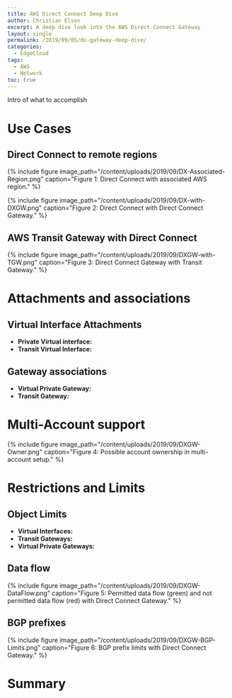```yaml
---
title: AWS Direct Connect Deep Dive
author: Christian Elsen
excerpt: A deep dive look into the AWS Direct Connect Gateway
layout: single
permalink: /2019/09/05/dx-gateway-deep-dive/
categories:
  - EdgeCloud
tags:
  - AWS
  - Network
toc: true
---
```


Intro of what to accomplish

# Use Cases

## Direct Connect to remote regions

{% include figure image_path="/content/uploads/2019/09/DX-Associated-Region.png" caption="Figure 1: Direct Connect with associated AWS region." %}

{% include figure image_path="/content/uploads/2019/09/DX-with-DXGW.png" caption="Figure 2: Direct Connect with Direct Connect Gateway." %}

## AWS Transit Gateway with Direct Connect

{% include figure image_path="/content/uploads/2019/09/DXGW-with-TGW.png" caption="Figure 3: Direct Connect Gateway with Transit Gateway." %}

# Attachments and associations

## Virtual Interface Attachments

* **Private Virtual interface:**
* **Transit Virtual Interface:**

## Gateway associations

* **Virtual Private Gateway:**
* **Transit Gateway:**

# Multi-Account support

{% include figure image_path="/content/uploads/2019/09/DXGW-Owner.png" caption="Figure 4: Possible account ownership in multi-account setup." %}

# Restrictions and Limits

## Object Limits

* **Virtual Interfaces:**
* **Transit Gateways:**
* **Virtual Private Gateways:**

## Data flow

{% include figure image_path="/content/uploads/2019/09/DXGW-DataFlow.png" caption="Figure 5: Permitted data flow (green) and not permitted data flow (red) with Direct Connect Gateway." %}

## BGP prefixes

{% include figure image_path="/content/uploads/2019/09/DXGW-BGP-Limits.png" caption="Figure 6: BGP prefix limits with Direct Connect Gateway." %}

# Summary

